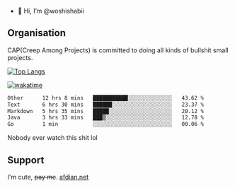 - 👋 Hi, I’m @woshishabii

## Organisation

CAP(Creep Among Projects) is committed to doing all kinds of bullshit small projects.

[![Top Langs](https://github-readme-stats.vercel.app/api/top-langs/?username=woshishabii&layout=compact)](https://github.com/anuraghazra/github-readme-stats)

[![wakatime](https://wakatime.com/badge/user/34d02784-acc1-4a16-82d7-33fdb53c4ed6.svg)](https://wakatime.com/@34d02784-acc1-4a16-82d7-33fdb53c4ed6)


<!--START_SECTION:waka-->

```txt
Other      12 hrs 8 mins   ███████████░░░░░░░░░░░░░░   43.62 %
Text       6 hrs 30 mins   ██████░░░░░░░░░░░░░░░░░░░   23.37 %
Markdown   5 hrs 35 mins   █████░░░░░░░░░░░░░░░░░░░░   20.12 %
Java       3 hrs 33 mins   ███▒░░░░░░░░░░░░░░░░░░░░░   12.78 %
Go         1 min           ░░░░░░░░░░░░░░░░░░░░░░░░░   00.06 %
```

<!--END_SECTION:waka-->

Nobody ever watch this shit lol

## Support
I'm cute, ~~pay me~~.
[afdian.net](https://afdian.com/a/woshishabi)

<!---
woshishabii/woshishabii is a ✨ special ✨ repository because its `README.md` (this file) appears on your GitHub profile.
You can click the Preview link to take a look at your changes.
--->
